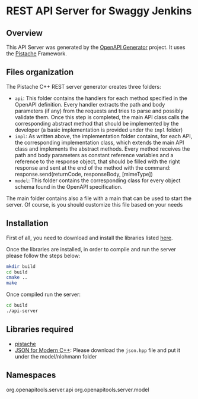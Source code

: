 # REST API Server for Swaggy Jenkins

## Overview
This API Server was generated by the [OpenAPI Generator](https://openapi-generator.tech) project.
It uses the [Pistache](https://github.com/oktal/pistache) Framework.

## Files organization
The Pistache C++ REST server generator creates three folders:
- `api`: This folder contains the handlers for each method specified in the OpenAPI definition. Every handler extracts
the path and body parameters (if any) from the requests and tries to parse and possibly validate them.
Once this step is completed, the main API class calls the corresponding abstract method that should be implemented
by the developer (a basic implementation is provided under the `impl` folder)
- `impl`: As written above, the implementation folder contains, for each API, the corresponding implementation class,
which extends the main API class and implements the abstract methods.
Every method receives the path and body parameters as constant reference variables and a reference to the response
object, that should be filled with the right response and sent at the end of the method with the command:
response.send(returnCode, responseBody, [mimeType])
- `model`: This folder contains the corresponding class for every object schema found in the OpenAPI specification.

The main folder contains also a file with a main that can be used to start the server.
Of course, is you should customize this file based on your needs

## Installation
First of all, you need to download and install the libraries listed [here](#libraries-required).

Once the libraries are installed, in order to compile and run the server please follow the steps below:
```bash
mkdir build
cd build
cmake ..
make
```

Once compiled run the server:

```bash
cd build
./api-server
```

## Libraries required
- [pistache](http://pistache.io/quickstart)
- [JSON for Modern C++](https://github.com/nlohmann/json/#integration): Please download the `json.hpp` file and
put it under the model/nlohmann folder

## Namespaces
org.openapitools.server.api
org.openapitools.server.model
